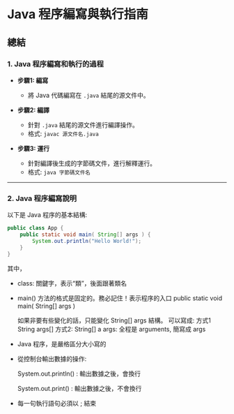 # Java 程序編寫與執行指南

## 總結

### 1. Java 程序編寫和執行的過程

- **步驟1: 編寫**
    - 將 Java 代碼編寫在 `.java` 結尾的源文件中。

- **步驟2: 編譯**
    - 針對 `.java` 結尾的源文件進行編譯操作。
    - 格式: `javac 源文件名.java`

- **步驟3: 運行**
    - 針對編譯後生成的字節碼文件，進行解釋運行。
    - 格式: `java 字節碼文件名`

---

### 2. Java 程序編寫說明

以下是 Java 程序的基本結構:

```java
public class App {
    public static void main( String[] args ) {
        System.out.println("Hello World!");
    }
}
```

其中，
* class: 關鍵字，表示“類”，後面跟著類名
* main() 方法的格式是固定的。務必記住！表示程序的入口
  public static void main( String[] args )

  如果非要有些變化的話，只能變化 String[] args 結構。 可以寫成: 方式1 String args[]  方式2: String[] a
  args: 全程是 arguments, 簡寫成 args

* Java 程序，是嚴格區分大小寫的

* 從控制台輸出數據的操作:

  System.out.println() : 輸出數據之後，會換行

  System.out.print() : 輸出數據之後，不會換行

* 每一句執行語句必須以 ; 結束